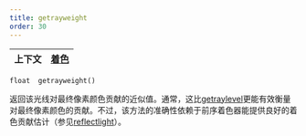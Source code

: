 ```yaml
---
title: getrayweight
order: 30
---
```

| 上下文 | [着色](../contexts/shading.html) |
| --- | --- |

`float  getrayweight()`

返回该光线对最终像素颜色贡献的近似值。通常，这比[getraylevel](getraylevel.html "返回当前着色光线树的深度")更能有效衡量对最终像素颜色的贡献。不过，该方法的准确性依赖于前序着色器能提供良好的着色贡献估计（参见[reflectlight](reflectlight.html "计算照射到表面的反射光量")）。
